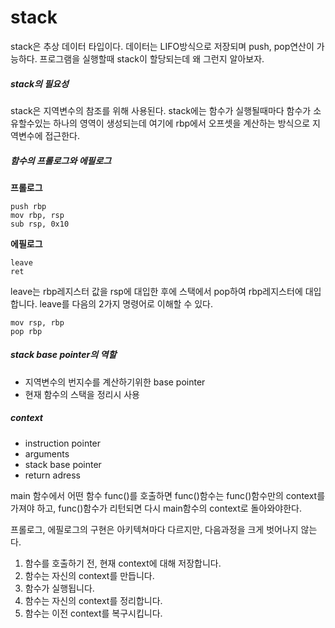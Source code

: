# stack
stack은 추상 데이터 타입이다. 데이터는 LIFO방식으로 저장되며 push, pop연산이 가능하다. 
프로그램을 실행할때 stack이 할당되는데 왜 그런지 알아보자.

##### stack의 필요성
stack은 지역변수의 참조를 위해 사용된다. stack에는 함수가 실행될때마다 함수가 소유할수있는 하나의 영역이 생성되는데 여기에 rbp에서 오프셋을 계산하는 방식으로 지역변수에 접근한다.

##### 함수의 프롤로그와 에필로그
**프롤로그**
```
push rbp
mov rbp, rsp
sub rsp, 0x10
```

**에필로그**
```
leave
ret
```

leave는 rbp레지스터 값을 rsp에 대입한 후에 스택에서 pop하여 rbp레지스터에 대입합니다.
leave를 다음의 2가지 명령어로 이해할 수 있다.
```
mov rsp, rbp
pop rbp 
```

##### stack base pointer의 역할
- 지역변수의 번지수를 계산하기위한 base pointer
- 현재 함수의 스택을 정리시 사용

##### context
- instruction pointer
- arguments
- stack base pointer
- return adress

main 함수에서 어떤 함수 func()를 호출하면 func()함수는 func()함수만의 context를 가져야 하고, func()함수가 리턴되면 다시 main함수의 context로 돌아와야한다.

프롤로그, 에필로그의 구현은 아키텍쳐마다 다르지만, 다음과정을 크게 벗어나지 않는다.
1. 함수를 호출하기 전, 현재 context에 대해 저장합니다.
2. 함수는 자신의 context를 만듭니다.
3. 함수가 실행됩니다.
4. 함수는 자신의 context를 정리합니다.
5. 함수는 이전 context를 복구시킵니다.


